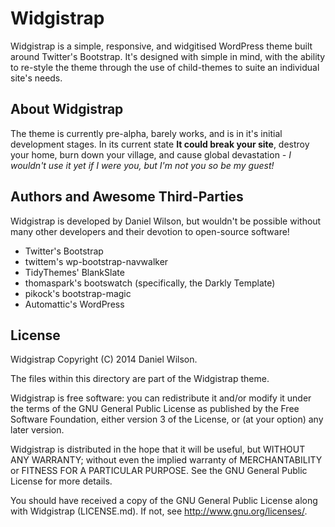 # Widgistrap
Widgistrap is a simple, responsive, and widgitised WordPress theme built around Twitter's Bootstrap. 
It's designed with simple in mind, with the ability to re-style the theme through the use of child-themes to suite an individual site's needs.

## About Widgistrap
The theme is currently pre-alpha, barely works, and is in it's initial development stages.
In its current state **It could break your site**, destroy your home, burn down your village, and cause global devastation *- I wouldn't use it yet if I were you, but I'm not you so be my guest!*

## Authors and Awesome Third-Parties
Widgistrap is developed by Daniel Wilson, but wouldn't be possible without many other developers and their devotion to open-source software!
 - Twitter's Bootstrap
 - twittem's wp-bootstrap-navwalker
 - TidyThemes' BlankSlate
 - thomaspark's bootswatch (specifically, the Darkly Template)
 - pikock's bootstrap-magic
 - Automattic's WordPress

## License
Widgistrap Copyright (C) 2014 Daniel Wilson.

The files within this directory are part of the Widgistrap theme.

Widgistrap is free software: you can redistribute it and/or modify
it under the terms of the GNU General Public License as published by
the Free Software Foundation, either version 3 of the License, or
(at your option) any later version.

Widgistrap is distributed in the hope that it will be useful,
but WITHOUT ANY WARRANTY; without even the implied warranty of
MERCHANTABILITY or FITNESS FOR A PARTICULAR PURPOSE.  See the
GNU General Public License for more details.

You should have received a copy of the GNU General Public License
along with Widgistrap (LICENSE.md).  If not, see <http://www.gnu.org/licenses/>.